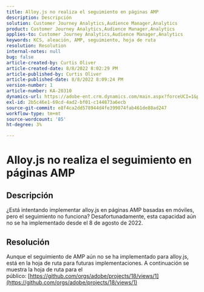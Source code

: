 ```yaml
---
title: Alloy.js no realiza el seguimiento en páginas AMP
description: Descripción
solution: Customer Journey Analytics,Audience Manager,Analytics
product: Customer Journey Analytics,Audience Manager,Analytics
applies-to: Customer Journey Analytics,Audience Manager,Analytics
keywords: KCS, aleación, AMP, seguimiento, hoja de ruta
resolution: Resolution
internal-notes: null
bug: false
article-created-by: Curtis Oliver
article-created-date: 8/8/2022 8:02:29 PM
article-published-by: Curtis Oliver
article-published-date: 8/8/2022 8:09:24 PM
version-number: 1
article-number: KA-20310
dynamics-url: https://adobe-ent.crm.dynamics.com/main.aspx?forceUCI=1&pagetype=entityrecord&etn=knowledgearticle&id=e0519906-5517-ed11-b83e-0022480868ff
exl-id: 2b5c46e1-69cd-4ad2-bf01-c144873a6ecb
source-git-commit: e8f4ca2dd578944d4fe399074fab461de88ad247
workflow-type: tm+mt
source-wordcount: '85'
ht-degree: 3%

---
```


# Alloy.js no realiza el seguimiento en páginas AMP

## Descripción


¿Está intentando implementar alloy.js en páginas AMP basadas en móviles, pero el seguimiento no funciona? Desafortunadamente, esta capacidad aún no se ha implementado desde el 8 de agosto de 2022.


## Resolución


Aunque el seguimiento de AMP aún no se ha implementado para alloy.js, está en la hoja de ruta para futuras implementaciones. A continuación se muestra la hoja de ruta para el público: [https://github.com/orgs/adobe/projects/18/views/1](https://github.com/orgs/adobe/projects/18/views/1)
